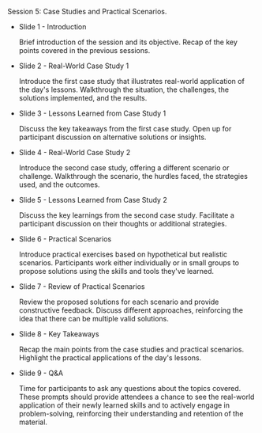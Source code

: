Session 5: Case Studies and Practical Scenarios.

- Slide 1 - Introduction

  Brief introduction of the session and its objective.
  Recap of the key points covered in the previous sessions.
- Slide 2 - Real-World Case Study 1

  Introduce the first case study that illustrates real-world application of the day's lessons.
  Walkthrough the situation, the challenges, the solutions implemented, and the results.
- Slide 3 - Lessons Learned from Case Study 1

  Discuss the key takeaways from the first case study.
  Open up for participant discussion on alternative solutions or insights.
- Slide 4 - Real-World Case Study 2

  Introduce the second case study, offering a different scenario or challenge.
  Walkthrough the scenario, the hurdles faced, the strategies used, and the outcomes.
- Slide 5 - Lessons Learned from Case Study 2

  Discuss the key learnings from the second case study.
  Facilitate a participant discussion on their thoughts or additional strategies.
- Slide 6 - Practical Scenarios

  Introduce practical exercises based on hypothetical but realistic scenarios.
  Participants work either individually or in small groups to propose solutions using the skills and tools they've learned.
- Slide 7 - Review of Practical Scenarios

  Review the proposed solutions for each scenario and provide constructive feedback.
  Discuss different approaches, reinforcing the idea that there can be multiple valid solutions.
- Slide 8 - Key Takeaways

  Recap the main points from the case studies and practical scenarios.
  Highlight the practical applications of the day's lessons.
- Slide 9 - Q&A

  Time for participants to ask any questions about the topics covered.
These prompts should provide attendees a chance to see the real-world application of their newly learned skills and to actively engage in problem-solving, reinforcing their understanding and retention of the material.




